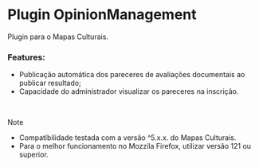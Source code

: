 # Plugin OpinionManagement
Plugin para o Mapas Culturais.

### Features:
- Publicação automática dos pareceres de avaliações documentais ao publicar resultado;
- Capacidade do administrador visualizar os pareceres na inscrição.

&nbsp;
> [!NOTE]
> - Compatíbilidade testada com a versão ^5.x.x. do Mapas Culturais.
> - Para o melhor funcionamento no Mozzila Firefox, utilizar versão 121 ou superior.
